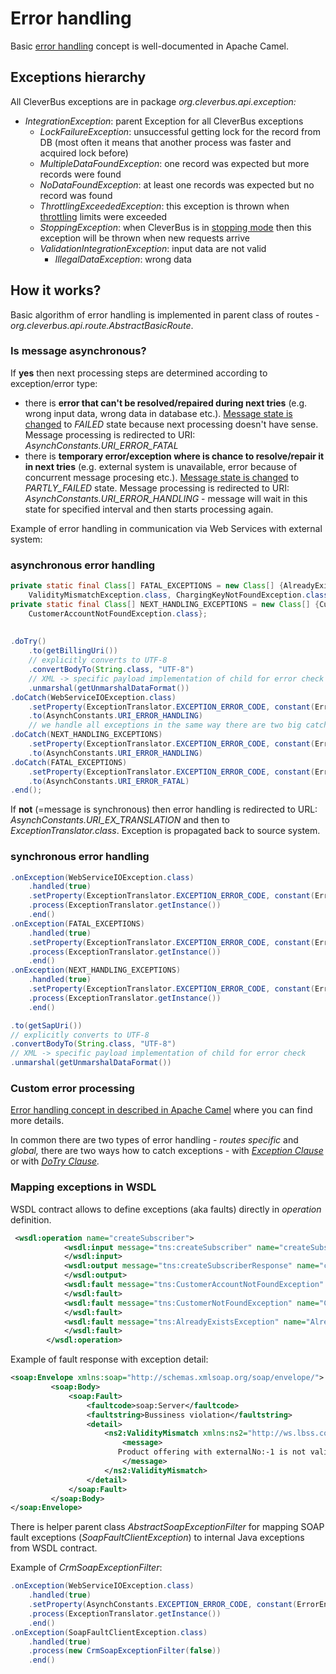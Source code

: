 # Error handling

Basic <a href='http://camel.apache.org/error-handling-in-camel.html'>error handling</a> concept is well-documented in Apache Camel.

## Exceptions hierarchy

All CleverBus exceptions are in package *org.cleverbus.api.exception:*

-   *IntegrationException*: parent Exception for all CleverBus exceptions
    -   *LockFailureException*: unsuccessful getting lock for the record from DB (most often it means that another process was faster and acquired lock before)
    -   *MultipleDataFoundException*: one record was expected but more records were found
    -   *NoDataFoundException*: at least one records was expected but no record was found
    -   *ThrottlingExceededException*: this exception is thrown when [throttling](../Architecture/CleverBus-Components/throttling) limits were exceeded
    -   *StoppingException*: when CleverBus is in [stopping mode](../Running-CleverBus/Maintenance) then this exception will be thrown when new requests arrive
    -   *ValidationIntegrationException*: input data are not valid
        -   *IllegalDataException*: wrong data

## How it works?

Basic algorithm of error handling is implemented in parent class of routes - *org.cleverbus.api.route.AbstractBasicRoute*.

### Is message asynchronous?

If **yes** then next processing steps are determined according to exception/error type:

-   there is **error that can't be resolved/repaired during next tries** (e.g. wrong input data, wrong data in database etc.). [Message state is changed](../Architecture/Data-model/Operations-which-change-message-state) to *FAILED* state because next processing doesn't have sense. Message processing is redirected to URI: *AsynchConstants.URI\_ERROR\_FATAL*
-   there is **temporary error/exception where is chance to resolve/repair it in next tries** (e.g. external system is unavailable, error because of concurrent message procesing etc.). [Message state is changed](../Architecture/Data-model/Operations-which-change-message-state) to *PARTLY\_FAILED* state. Message processing is redirected to URI: *AsynchConstants.URI\_ERROR\_HANDLING* - message will wait in this state for specified interval and then starts processing again.

Example of error handling in communication via Web Services with external system:

### asynchronous error handling

``` java
private static final Class[] FATAL_EXCEPTIONS = new Class[] {AlreadyExistsException.class,
    ValidityMismatchException.class, ChargingKeyNotFoundException.class, NonExistingProductOfferingException.class, IllegalOperationException.class};
private static final Class[] NEXT_HANDLING_EXCEPTIONS = new Class[] {CustomerNotFoundException.class,
    CustomerAccountNotFoundException.class};
 
 
.doTry()
    .to(getBillingUri())
    // explicitly converts to UTF-8
    .convertBodyTo(String.class, "UTF-8")
    // XML -> specific payload implementation of child for error check
    .unmarshal(getUnmarshalDataFormat())
.doCatch(WebServiceIOException.class)
    .setProperty(ExceptionTranslator.EXCEPTION_ERROR_CODE, constant(ErrorEnum.E600))
    .to(AsynchConstants.URI_ERROR_HANDLING)
    // we handle all exceptions in the same way there are two big catches here
.doCatch(NEXT_HANDLING_EXCEPTIONS)
    .setProperty(ExceptionTranslator.EXCEPTION_ERROR_CODE, constant(ErrorEnum.E602))
    .to(AsynchConstants.URI_ERROR_HANDLING)
.doCatch(FATAL_EXCEPTIONS)
    .setProperty(ExceptionTranslator.EXCEPTION_ERROR_CODE, constant(ErrorEnum.E601))
    .to(AsynchConstants.URI_ERROR_FATAL)
.end();
```

If **not** (=message is synchronous) then error handling is redirected to URL: *AsynchConstants.URI\_EX\_TRANSLATION* and then to *ExceptionTranslator.class*. Exception is propagated back to source system.

### synchronous error handling

``` java
.onException(WebServiceIOException.class)
    .handled(true)
    .setProperty(ExceptionTranslator.EXCEPTION_ERROR_CODE, constant(ErrorEnum.E600))
    .process(ExceptionTranslator.getInstance())
    .end()
.onException(FATAL_EXCEPTIONS)
    .handled(true)
    .setProperty(ExceptionTranslator.EXCEPTION_ERROR_CODE, constant(ErrorEnum.E601))
    .process(ExceptionTranslator.getInstance())
    .end()
.onException(NEXT_HANDLING_EXCEPTIONS)
    .handled(true)
    .setProperty(ExceptionTranslator.EXCEPTION_ERROR_CODE, constant(ErrorEnum.E602))
    .process(ExceptionTranslator.getInstance())
    .end()

.to(getSapUri())
// explicitly converts to UTF-8
.convertBodyTo(String.class, "UTF-8")
// XML -> specific payload implementation of child for error check
.unmarshal(getUnmarshalDataFormat())
```

### Custom error processing

[Error handling concept in described in Apache Camel](http://camel.apache.org/error-handling-in-camel.html) where you can find more details.

In common there are two types of error handling - *routes specific* and *global,* there are two ways how to catch exceptions - with *[Exception Clause](http://camel.apache.org/exception-clause.html)* or with *[DoTry Clause](http://camel.apache.org/try-catch-finally.html).*

### Mapping exceptions in WSDL

WSDL contract allows to define exceptions (aka faults) directly in *operation* definition.

``` xml
 <wsdl:operation name="createSubscriber">
            <wsdl:input message="tns:createSubscriber" name="createSubscriber">
            </wsdl:input>
            <wsdl:output message="tns:createSubscriberResponse" name="createSubscriberResponse">
            </wsdl:output>
            <wsdl:fault message="tns:CustomerAccountNotFoundException" name="CustomerAccountNotFoundException">
            </wsdl:fault>
            <wsdl:fault message="tns:CustomerNotFoundException" name="CustomerNotFoundException">
            </wsdl:fault>
            <wsdl:fault message="tns:AlreadyExistsException" name="AlreadyExistsException">
            </wsdl:fault>
        </wsdl:operation>
```

 

Example of fault response with exception detail:

``` xml
<soap:Envelope xmlns:soap="http://schemas.xmlsoap.org/soap/envelope/">
         <soap:Body>
             <soap:Fault>
                 <faultcode>soap:Server</faultcode>
                 <faultstring>Bussiness violation</faultstring>
                 <detail>
                     <ns2:ValidityMismatch xmlns:ns2="http://ws.lbss.com/">
                         <message>
                        Product offering with externalNo:-1 is not valid on date:Sat May 25 00:00:00 CEST 2013
                         </message>
                     </ns2:ValidityMismatch>
                 </detail>
             </soap:Fault>
         </soap:Body>
</soap:Envelope>
```

There is helper parent class *AbstractSoapExceptionFilter* for mapping SOAP fault exceptions (*SoapFaultClientException*) to internal Java exceptions from WSDL contract.

Example of *CrmSoapExceptionFilter*:

``` java
.onException(WebServiceIOException.class)
    .handled(true)
    .setProperty(AsynchConstants.EXCEPTION_ERROR_CODE, constant(ErrorEnum.E403))
    .process(ExceptionTranslator.getInstance())
    .end()
.onException(SoapFaultClientException.class)
    .handled(true)
    .process(new CrmSoapExceptionFilter(false))
    .end()
```
